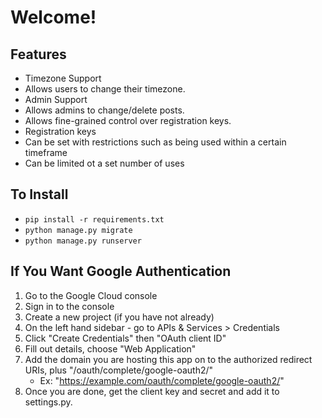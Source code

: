 # Welcome!
Features
--------

* Timezone Support
*   Allows users to change their timezone. 
* Admin Support
*   Allows admins to change/delete posts. 
*   Allows fine-grained control over registration keys. 
* Registration keys
*   Can be set with restrictions such as being used within a certain timeframe
*   Can be limited ot a set number of uses

To Install
----------

 - `pip install -r requirements.txt`
 - `python manage.py migrate`
 - `python manage.py runserver`


If You Want Google Authentication
---------------------------------

1. Go to the Google Cloud console
2. Sign in to the console
3. Create a new project (if you have not already)
4. On the left hand sidebar - go to APIs & Services > Credentials
5. Click "Create Credentials" then "OAuth client ID"
6. Fill out details, choose "Web Application"
7. Add the domain you are hosting this app on to the authorized redirect URIs, plus "/oauth/complete/google-oauth2/"
   - Ex: "https://example.com/oauth/complete/google-oauth2/"
8. Once you are done, get the client key and secret and add it to settings.py. 
